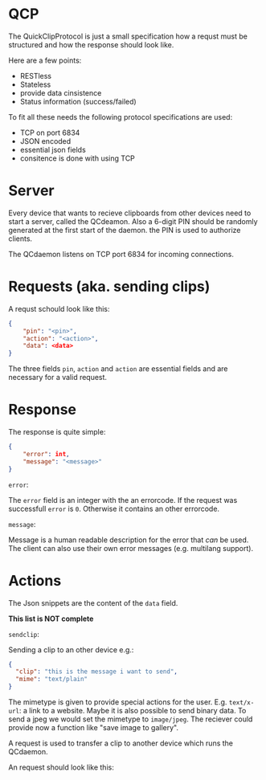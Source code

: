 QCP
===

The QuickClipProtocol is just a small specification how a requst must be structured and how the response should look like.

Here are a few points:

- RESTless
- Stateless
- provide data cinsistence
- Status information (success/failed)


To fit all these needs the following protocol specifications are used:

- TCP on port 6834
- JSON encoded
- essential json fields
- consitence is done with using TCP


Server
======

Every device that wants to recieve clipboards from other devices need to start a server, called the QCdeamon. 
Also a 6-digit PIN should be randomly generated at the first start of the daemon. the PIN is used to authorize clients.

The QCdaemon listens on TCP port 6834 for incoming connections.

Requests (aka. sending clips)
================================

A requst schould look like this:
```JSON
{
	"pin": "<pin>",
	"action": "<action>",
	"data": <data>
}
```
The three fields `pin`, `action` and `action` are essential fields and are necessary for a valid request.

Response
========

The response is quite simple:
```JSON
{
	"error": int,
	"message": "<message>"
}
```

`error`:

The `error` field is an integer with the an errorcode. If the request was successfull `error` is `0`. 
Otherwise it contains an other errorcode.

`message`:

Message is a human readable description for the error that _can_ be used. The client can also use their own error messages (e.g. multilang support).

Actions
=======

The Json snippets are the content of the `data` field.

__This list is NOT complete__

`sendclip`:

Sending a clip to an other device e.g.:

```JSON
{
  "clip": "this is the message i want to send",
  "mime": "text/plain"
}
```
The mimetype is given to provide special actions for the user. E.g. `text/x-url`: a link to a website.
Maybe it is also possible to send binary data. To send a jpeg we would set the mimetype to `image/jpeg`. The reciever could provide now a function like "save image to gallery".






A request is used to transfer a clip to another device which runs the QCdaemon.

An request should look like this:
